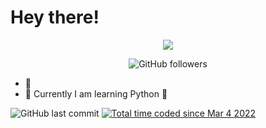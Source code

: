 # Hey there!

<p align="center">
 <img src="https://readme-typing-svg.herokuapp.com?size=24&color=3442D9&center=true&lines=Hallo;Bonjour;Hello;hej">
</p>

<p align="center">
 <img alt="GitHub followers" src="https://img.shields.io/github/followers/butterkeks1000?color=954c9b&label=Follower&logo=Github&style=for-the-badge">
</p>

- 👀
- 🌱 Currently I am learning Python 🐍

<img alt="GitHub last commit" src="https://img.shields.io/github/last-commit/butterkeks1000/butterkeks1000?style=for-the-badge">
<a href="https://wakatime.com/@45a1e9ab-a802-4a11-8ccf-884ecd71bd9b"><img src="https://wakatime.com/badge/user/45a1e9ab-a802-4a11-8ccf-884ecd71bd9b.svg" alt="Total time coded since Mar 4 2022" /></a>

